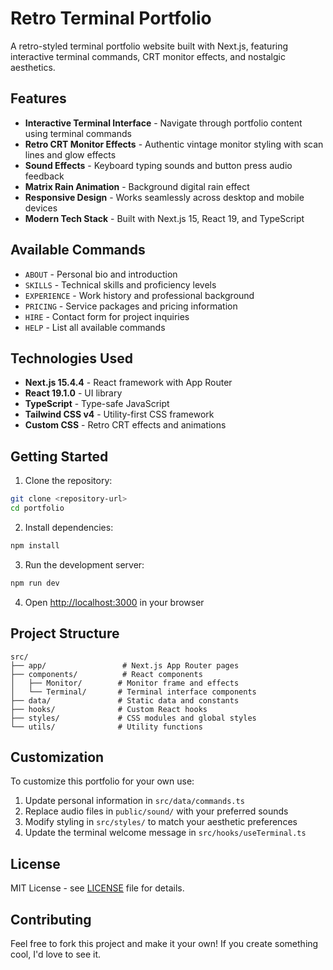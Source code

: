 # Retro Terminal Portfolio

A retro-styled terminal portfolio website built with Next.js, featuring interactive terminal commands, CRT monitor effects, and nostalgic aesthetics.

## Features

- **Interactive Terminal Interface** - Navigate through portfolio content using terminal commands
- **Retro CRT Monitor Effects** - Authentic vintage monitor styling with scan lines and glow effects
- **Sound Effects** - Keyboard typing sounds and button press audio feedback
- **Matrix Rain Animation** - Background digital rain effect
- **Responsive Design** - Works seamlessly across desktop and mobile devices
- **Modern Tech Stack** - Built with Next.js 15, React 19, and TypeScript

## Available Commands

- `ABOUT` - Personal bio and introduction
- `SKILLS` - Technical skills and proficiency levels
- `EXPERIENCE` - Work history and professional background
- `PRICING` - Service packages and pricing information
- `HIRE` - Contact form for project inquiries
- `HELP` - List all available commands

## Technologies Used

- **Next.js 15.4.4** - React framework with App Router
- **React 19.1.0** - UI library
- **TypeScript** - Type-safe JavaScript
- **Tailwind CSS v4** - Utility-first CSS framework
- **Custom CSS** - Retro CRT effects and animations

## Getting Started

1. Clone the repository:
```bash
git clone <repository-url>
cd portfolio
```

2. Install dependencies:
```bash
npm install
```

3. Run the development server:
```bash
npm run dev
```

4. Open [http://localhost:3000](http://localhost:3000) in your browser

## Project Structure

```
src/
├── app/                 # Next.js App Router pages
├── components/          # React components
│   ├── Monitor/        # Monitor frame and effects
│   └── Terminal/       # Terminal interface components
├── data/               # Static data and constants
├── hooks/              # Custom React hooks
├── styles/             # CSS modules and global styles
└── utils/              # Utility functions
```

## Customization

To customize this portfolio for your own use:

1. Update personal information in `src/data/commands.ts`
2. Replace audio files in `public/sound/` with your preferred sounds
3. Modify styling in `src/styles/` to match your aesthetic preferences
4. Update the terminal welcome message in `src/hooks/useTerminal.ts`

## License

MIT License - see [LICENSE](LICENSE) file for details.

## Contributing

Feel free to fork this project and make it your own! If you create something cool, I'd love to see it.
